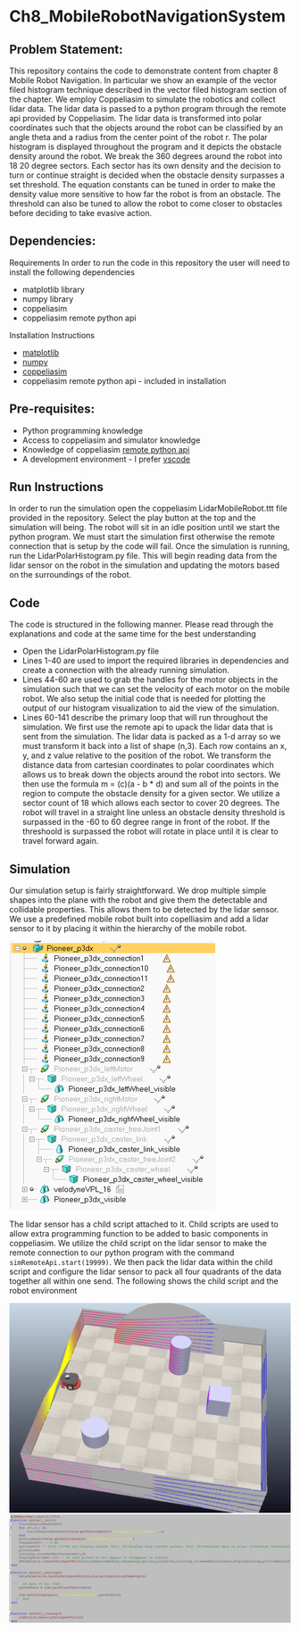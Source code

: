 # Ch8_MobileRobotNavigationSystem

## Problem Statement:

This repository contains the code to demonstrate content from chapter 8 Mobile Robot Navigation. In particular we show an example of the vector filed histogram technique described in the vector filed histogram section of the chapter. We employ Coppeliasim to simulate the robotics and collect lidar data. The lidar data is passed to a python program through the remote api provided by Coppeliasim. The lidar data is transformed into polar coordinates such that the objects around the robot can be classified by an angle theta and a radius from the center point of the robot r. The polar histogram is displayed throughout the program and it depicts the obstacle density around the robot. We break the 360 degrees around the robot into 18 20 degree sectors. Each sector has its own density and the decision to turn or continue straight is decided when the obstacle density surpasses a set threshold. The equation constants can be tuned in order to make the density value more sensitive to how far the robot is from an obstacle. The threshold can also be tuned to allow the robot to come closer to obstacles before deciding to take evasive action.

## Dependencies:


Requirements In order to run the code in this repository the user will need to install the following dependencies
- matplotlib library
- numpy library
- coppeliasim
- coppeliasim remote python api

Installation Instructions
- [matplotlib](https://www.tutorialspoint.com/how-to-install-matplotlib-in-python)
- [numpy](https://numpy.org/install/)
- [coppeliasim](https://coppeliarobotics.com/downloads)
- coppeliasim remote python api - included in installation

## Pre-requisites:

- Python programming knowledge
- Access to coppeliasim and simulator knowledge
- Knowledge of coppeliasim [remote python api](https://www.coppeliarobotics.com/helpFiles/en/remoteApiFunctionsPython.htm)
- A development environment - I prefer [vscode](https://code.visualstudio.com/)

## Run Instructions

In order to run the simulation open the coppeliasim LidarMobileRobot.ttt file provided in the repository. Select the play button at the top and the simulation will being. The robot will sit in an idle position until we start the python program. We must start the simulation first otherwise the remote connection that is setup by the code will fail. Once the simulation is running, run the LidarPolarHistogram.py file. This will begin reading data from the lidar sensor on the robot in the simulation and updating the motors based on the surroundings of the robot. 


## Code

The code is structured in the following manner. Please read through the explanations and code at the same time for the best understanding

- Open the LidarPolarHistogram.py file
- Lines 1-40 are used to import the required libraries in dependencies and create a connection with the already running simulation.
- Lines 44-60 are used to grab the handles for the motor objects in the simulation such that we can set the velocity of each motor on the mobile robot. We also setup the initial code that is needed for plotting the output of our histogram visualization to aid the view of the simulation. 
- Lines 60-141 describe the primary loop that will run throughout the simulation. We first use the remote api to upack the lidar data that is sent from the simulation. The lidar data is packed as a 1-d array so we must transform it back into a list of shape (n,3). Each row contains an x, y, and z value relative to the position of the robot. We transform the distance data from cartesian coordinates to polar coordinates which allows us to break down the objects around the robot into sectors. We then use the formula m = (c)(a - b * d) and sum all of the points in the region to compute the obstacle density for a given sector. We utilize a sector count of 18 which allows each sector to cover 20 degrees. The robot will travel in a straight line unless an obstacle density threshold is surpassed in the -60 to 60 degree range in front of the robot. If the threshoold is surpassed the robot will rotate in place until it is clear to travel forward again. 

## Simulation

Our simulation setup is fairly straightforward. We drop multiple simple shapes into the plane with the robot and give them the detectable and collidable properties. This allows them to be detected by the lidar sensor. We use a predefined mobile robot built into copelliasim and add a lidar sensor to it by placing it within the hierarchy of the mobile robot. 

![Hierarchy](Images/Mobile_Robot_Hierarchy.PNG)

The lidar sensor has a child script attached to it. Child scripts are used to allow extra programming function to be added to basic components in coppeliasim. We utilize the child script on the lidar sensor to make the remote connection to our python program with the command ``` simRemoteApi.start(19999) ```. We then pack the lidar data within the child script and configure the lidar sensor to pack all four quadrants of the data together all within one send. The following shows the child script and the robot environment

![Simulator](Images/Simulator.PNG)
![ChildScript](Images/Child_Script.PNG)

